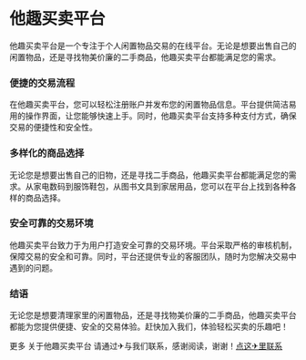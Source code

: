 # 他趣买卖平台

他趣买卖平台是一个专注于个人闲置物品交易的在线平台。无论是想要出售自己的闲置物品，还是寻找物美价廉的二手商品，他趣买卖平台都能满足您的需求。

### 便捷的交易流程
在他趣买卖平台，您可以轻松注册账户并发布您的闲置物品信息。平台提供简洁易用的操作界面，让您能够快速上手。同时，他趣买卖平台支持多种支付方式，确保交易的便捷性和安全性。

### 多样化的商品选择
无论您是想要出售自己的旧物，还是寻找二手商品，他趣买卖平台都能满足您的需求。从家电数码到服饰鞋包，从图书文具到家居用品，您可以在平台上找到各种各样的商品选择。

### 安全可靠的交易环境
他趣买卖平台致力于为用户打造安全可靠的交易环境。平台采取严格的审核机制，保障交易的安全和可靠。同时，平台还提供专业的客服团队，随时为您解决交易中遇到的问题。

### 结语
无论您是想要清理家里的闲置物品，还是寻找物美价廉的二手商品，他趣买卖平台都能为您提供便捷、安全的交易体验。赶快加入我们，体验轻松买卖的乐趣吧！

更多 关于他趣买卖平台 请通过✈与我们联系，感谢阅读，谢谢！[点这✈里联系](https://add.k02.cc)